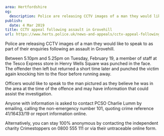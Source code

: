```yaml
area: Hertfordshire
og:
  description: Police are releasing CCTV images of a man they would like to speak to as part of their enquiries following an assault in Grovehill.
publish:
  date: 4 Mar 2019
title: CCTV appeal following assault in Grovehill
url: https://www.herts.police.uk/news-and-appeals/cctv-appeal-following-assault-in-grovehill-2666d
```

Police are releasing CCTV images of a man they would like to speak to as part of their enquiries following an assault in Grovehill.

Between 5.10pm and 5.25pm on Tuesday, February 19, a member of staff at the Tesco Express store in Henry Wells Square was punched in the face. The offender then left but returned a short time later and punched the victim again knocking him to the floor before running away.

Officers would like to speak to the man pictured as they believe he was in the area at the time of the offence and may have information that could assist the investigation.

Anyone with information is asked to contact PCSO Charlie Lumm by emailing, calling the non-emergency number 101, quoting crime reference 41/16433/19 or report information online.

Alternatively, you can stay 100% anonymous by contacting the independent charity Crimestoppers on 0800 555 111 or via their untraceable online form.
